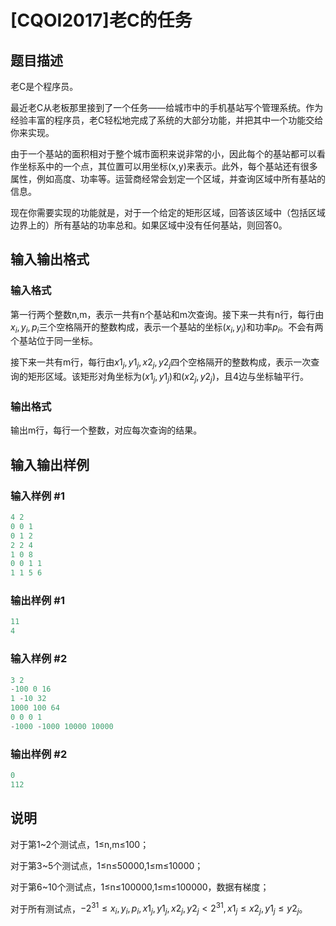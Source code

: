 # [CQOI2017]老C的任务

## 题目描述

老C是个程序员。

最近老C从老板那里接到了一个任务——给城市中的手机基站写个管理系统。作为经验丰富的程序员，老C轻松地完成了系统的大部分功能，并把其中一个功能交给你来实现。

由于一个基站的面积相对于整个城市面积来说非常的小，因此每个的基站都可以看作坐标系中的一个点，其位置可以用坐标(x,y)来表示。此外，每个基站还有很多属性，例如高度、功率等。运营商经常会划定一个区域，并查询区域中所有基站的信息。

现在你需要实现的功能就是，对于一个给定的矩形区域，回答该区域中（包括区域边界上的）所有基站的功率总和。如果区域中没有任何基站，则回答0。

## 输入输出格式

### 输入格式

第一行两个整数n,m，表示一共有n个基站和m次查询。接下来一共有n行，每行由$x_i,y_i,p_i$三个空格隔开的整数构成，表示一个基站的坐标$(x_i,y_i)$和功率$p_i$。不会有两个基站位于同一坐标。

接下来一共有m行，每行由$x1_j,y1_j,x2_j,y2_j$四个空格隔开的整数构成，表示一次查询的矩形区域。该矩形对角坐标为$(x1_j,y1_j)$和$(x2_j,y2_j)$，且4边与坐标轴平行。

### 输出格式

输出m行，每行一个整数，对应每次查询的结果。

## 输入输出样例

### 输入样例 #1

```cpp
4 2   
0 0 1 
0 1 2  
2 2 4  
1 0 8  
0 0 1 1 
1 1 5 6 
```


### 输出样例 #1

```cpp
11
4
```


### 输入样例 #2

```cpp
3 2
-100 0 16 
1 -10 32 
1000 100 64 
0 0 0 1 
-1000 -1000 10000 10000 
```


### 输出样例 #2

```cpp
0
112
```


## 说明

对于第1~2个测试点，1≤n,m≤100；

对于第3~5个测试点，1≤n≤50000,1≤m≤10000；

对于第6~10个测试点，1≤n≤100000,1≤m≤100000，数据有梯度；

对于所有测试点，$-2^{31}\le x_i,y_i,p_i,x1_j,y1_j,x2_j,y2_j<2^{31},x1_j\le x2_j,y1_j\le y2_j$。

